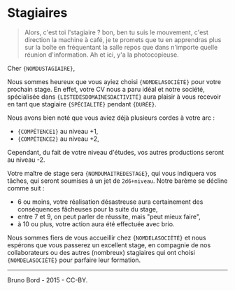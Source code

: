 # Stagiaires

> Alors, c'est toi l'stagiaire ? bon, ben tu suis le mouvement, c'est direction la machine à café, je te promets que tu en apprendras plus sur la boîte en fréquentant la salle repos que dans n'importe quelle réunion d'information. Ah et ici, y'a la photocopieuse.

Cher `{NOMDUSTAGIAIRE}`,

Nous sommes heureux que vous ayiez choisi `{NOMDELASOCIÉTÉ}` pour votre prochain stage. En effet, votre CV nous a paru idéal et notre société, spécialisée dans `{LISTEDESDOMAINESDACTIVITÉ}` aura plaisir à vous recevoir en tant que stagiaire `{SPÉCIALITÉ}` pendant `{DURÉE}`.

Nous avons bien noté que vous aviez déjà plusieurs cordes à votre arc :

* `{COMPÉTENCE1}` au niveau +1,
* `{COMPÉTENCE2}` au niveau +2,

Cependant, du fait de votre niveau d'études, vos autres productions seront au niveau -2.

Votre maître de stage sera `{NOMDUMAITREDESTAGE}`, qui vous indiquera vos tâches, qui seront soumises à un jet de ``2d6+niveau``. Notre barème se décline comme suit :

* 6 ou moins, votre réalisation désastreuse aura certainement des conséquences fâcheuses pour la suite du stage,
* entre 7 et 9, on peut parler de réussite, mais "peut mieux faire",
* à 10 ou plus, votre action aura été effectuée avec brio.

Nous sommes fiers de vous accueillir chez `{NOMDELASOCIÉTÉ}` et nous espérons que vous passerez un excellent stage, en compagnie de nos collaborateurs ou des autres (nombreux) stagiaires qui ont choisi `{NOMDELASOCIÉTÉ}` pour parfaire leur formation.

----

Bruno Bord - 2015 - CC-BY.
